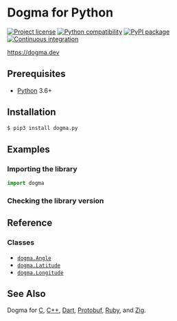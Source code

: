 # Dogma for Python

[![Project license](https://img.shields.io/badge/license-Public%20Domain-blue.svg)](https://unlicense.org)
[![Python compatibility](https://img.shields.io/pypi/pyversions/dogma.py.svg)](https://pypi.org/project/dogma.py/)
[![PyPI package](https://img.shields.io/pypi/v/dogma.py.svg)](https://pypi.org/project/dogma.py/)
[![Continuous integration](https://github.com/dogmatists/dogma.py/workflows/Continuous%20integration/badge.svg)](https://github.com/dogmatists/dogma.py/actions?query=workflow%3A%22Continuous+integration%22)

<https://dogma.dev>

## Prerequisites

- [Python](https://www.python.org) 3.6+

## Installation

```bash
$ pip3 install dogma.py
```

## Examples

### Importing the library

```python
import dogma
```

### Checking the library version

## Reference

### Classes

- [`dogma.Angle`](https://dogma.dev/Angle)
- [`dogma.Latitude`](https://dogma.dev/Latitude)
- [`dogma.Longitude`](https://dogma.dev/Longitude)

## See Also

Dogma for [C][], [C++][], [Dart][], [Protobuf][], [Ruby][], and [Zig][].

[C]:        https://github.com/dogmatists/dogma.c
[C++]:      https://github.com/dogmatists/dogma.cpp
[Dart]:     https://github.com/dogmatists/dogma.dart
[Protobuf]: https://github.com/dogmatists/dogma.pb
[Python]:   https://github.com/dogmatists/dogma.py
[Ruby]:     https://github.com/dogmatists/dogma.rb
[Zig]:      https://github.com/dogmatists/dogma.zig
